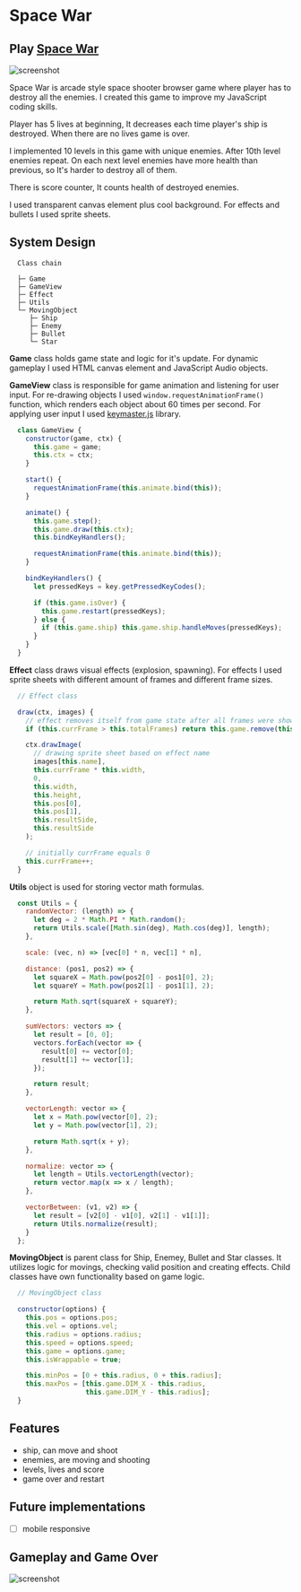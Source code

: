 # Space War

## Play [Space War](https://bohdan0.github.io/SpaceWar "Space War")

![screenshot](http://res.cloudinary.com/safenotes/image/upload/v1485313063/Screen_Shot_2017-01-24_at_6.56.20_PM_hz5puq.png)

Space War is arcade style space shooter browser game where player has to destroy all the enemies. I created this game to improve my JavaScript coding skills.

Player has 5 lives at beginning, It decreases each time player's ship is destroyed. When there are no lives game is over. 

I implemented 10 levels in this game with unique enemies. After 10th level enemies repeat. On each next level enemies have more health than previous, so It's harder to destroy all of them. 

There is score counter, It counts health of destroyed enemies.

I used transparent canvas element plus cool background. For effects and bullets I used sprite sheets.

## System Design

```
  Class chain

  ├─ Game
  ├─ GameView
  ├─ Effect
  ├─ Utils
  └─ MovingObject 
     ├─ Ship
     ├─ Enemy
     ├─ Bullet
     └─ Star
```

**Game** class holds game state and logic for it's update. For dynamic gameplay I used HTML canvas element and JavaScript Audio objects.

**GameView** class is responsible for game animation and listening for user input. For re-drawing objects I used `window.requestAnimationFrame()` function, which renders each object about 60 times per second. For applying user input I used [keymaster.js](https://github.com/madrobby/keymaster) library.

```js
  class GameView {
    constructor(game, ctx) {
      this.game = game;
      this.ctx = ctx;
    }

    start() {
      requestAnimationFrame(this.animate.bind(this));
    }

    animate() {
      this.game.step();
      this.game.draw(this.ctx);
      this.bindKeyHandlers();

      requestAnimationFrame(this.animate.bind(this));
    }

    bindKeyHandlers() {
      let pressedKeys = key.getPressedKeyCodes();

      if (this.game.isOver) {
        this.game.restart(pressedKeys);
      } else {
        if (this.game.ship) this.game.ship.handleMoves(pressedKeys);
      }
    }
  }
```

**Effect** class draws visual effects (explosion, spawning). For effects I used sprite sheets with different amount of frames and different frame sizes. 

```js
  // Effect class

  draw(ctx, images) {
    // effect removes itself from game state after all frames were shown
    if (this.currFrame > this.totalFrames) return this.game.remove(this);

    ctx.drawImage(
      // drawing sprite sheet based on effect name
      images[this.name],
      this.currFrame * this.width,
      0,
      this.width,
      this.height,
      this.pos[0],
      this.pos[1],
      this.resultSide,
      this.resultSide
    );

    // initially currFrame equals 0
    this.currFrame++;
  }
```

**Utils** object is used for storing vector math formulas.

```js
  const Utils = {
    randomVector: (length) => {
      let deg = 2 * Math.PI * Math.random();
      return Utils.scale([Math.sin(deg), Math.cos(deg)], length);
    },

    scale: (vec, n) => [vec[0] * n, vec[1] * n],

    distance: (pos1, pos2) => {
      let squareX = Math.pow(pos2[0] - pos1[0], 2);
      let squareY = Math.pow(pos2[1] - pos1[1], 2);

      return Math.sqrt(squareX + squareY);
    },

    sumVectors: vectors => {
      let result = [0, 0];
      vectors.forEach(vector => {
        result[0] += vector[0];
        result[1] += vector[1];
      });

      return result;
    },

    vectorLength: vector => {
      let x = Math.pow(vector[0], 2);
      let y = Math.pow(vector[1], 2);

      return Math.sqrt(x + y);
    },

    normalize: vector => {
      let length = Utils.vectorLength(vector);
      return vector.map(x => x / length);
    },

    vectorBetween: (v1, v2) => {
      let result = [v2[0] - v1[0], v2[1] - v1[1]];
      return Utils.normalize(result);
    }
  };
```

**MovingObject** is parent class for Ship, Enemey, Bullet and Star classes. It utilizes logic for movings, checking valid position and creating effects. Child classes have own functionality based on game logic.

```js
  // MovingObject class

  constructor(options) {
    this.pos = options.pos;
    this.vel = options.vel;
    this.radius = options.radius;
    this.speed = options.speed;
    this.game = options.game;
    this.isWrappable = true;

    this.minPos = [0 + this.radius, 0 + this.radius];
    this.maxPos = [this.game.DIM_X - this.radius,
                   this.game.DIM_Y - this.radius];
  }
```

## Features

- ship, can move and shoot
- enemies, are moving and shooting
- levels, lives and score
- game over and restart

## Future implementations

- [ ] mobile responsive

## Gameplay and Game Over

![screenshot](http://res.cloudinary.com/safenotes/image/upload/v1485320511/Screen_Shot_2017-01-24_at_6.56.35_PM_yexeqt_jjmv99.png)